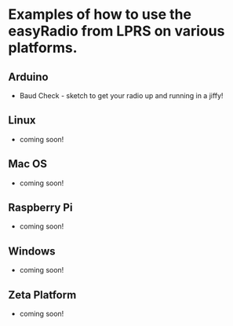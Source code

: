 Examples of how to use the easyRadio from LPRS on various platforms.
===

Arduino
---
* Baud Check - sketch to get your radio up and running in a jiffy!

Linux
---
* coming soon!

Mac OS
---
* coming soon!

Raspberry Pi
---
* coming soon!

Windows
---
* coming soon!

Zeta Platform
---
* coming soon!